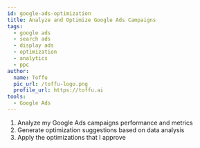 ```yaml
---
id: google-ads-optimization
title: Analyze and Optimize Google Ads Campaigns
tags:
  - google ads
  - search ads
  - display ads
  - optimization
  - analytics
  - ppc
author:
  name: Toffu
  pic_url: /toffu-logo.png
  profile_url: https://toffu.ai
tools:
  - Google Ads
---
```


1. Analyze my Google Ads campaigns performance and metrics
2. Generate optimization suggestions based on data analysis
3. Apply the optimizations that I approve 